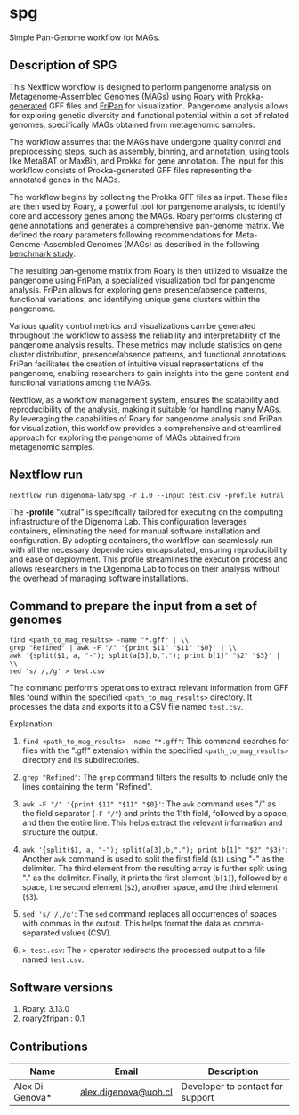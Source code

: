 # spg
Simple Pan-Genome workflow for MAGs.

## Description of SPG

This Nextflow workflow is designed to perform pangenome analysis on Metagenome-Assembled Genomes (MAGs) using [Roary](https://sanger-pathogens.github.io/Roary/) with [Prokka-generated](https://github.com/tseemann/prokka) GFF files and [FriPan](https://github.com/drpowell/FriPan) for visualization. Pangenome analysis allows for exploring genetic diversity and functional potential within a set of related genomes, specifically MAGs obtained from metagenomic samples.

The workflow assumes that the MAGs have undergone quality control and preprocessing steps, such as assembly, binning, and annotation, using tools like MetaBAT or MaxBin, and Prokka for gene annotation. The input for this workflow consists of Prokka-generated GFF files representing the annotated genes in the MAGs.

The workflow begins by collecting the Prokka GFF files as input. These files are then used by Roary, a powerful tool for pangenome analysis, to identify core and accessory genes among the MAGs. Roary performs clustering of gene annotations and generates a comprehensive pan-genome matrix. We defined the roary parameters following recommendations for Meta-Genome-Assembled Genomes (MAGs) as described in the following [benchmark study](https://www.ncbi.nlm.nih.gov/pmc/articles/PMC9677465/).

The resulting pan-genome matrix from Roary is then utilized to visualize the pangenome using FriPan, a specialized visualization tool for pangenome analysis. FriPan allows for exploring gene presence/absence patterns, functional variations, and identifying unique gene clusters within the pangenome.

Various quality control metrics and visualizations can be generated throughout the workflow to assess the reliability and interpretability of the pangenome analysis results. These metrics may include statistics on gene cluster distribution, presence/absence patterns, and functional annotations. FriPan facilitates the creation of intuitive visual representations of the pangenome, enabling researchers to gain insights into the gene content and functional variations among the MAGs.

Nextflow, as a workflow management system, ensures the scalability and reproducibility of the analysis, making it suitable for handling many MAGs. By leveraging the capabilities of Roary for pangenome analysis and FriPan for visualization, this workflow provides a comprehensive and streamlined approach for exploring the pangenome of MAGs obtained from metagenomic samples.

## Nextflow run

```
nextflow run digenoma-lab/spg -r 1.0 --input test.csv -profile kutral
```
The **-profile** "kutral" is specifically tailored for executing on the computing infrastructure of the Digenoma Lab. This configuration leverages containers, eliminating the need for manual software installation and configuration. By adopting containers, the workflow can seamlessly run with all the necessary dependencies encapsulated, ensuring reproducibility and ease of deployment. This profile streamlines the execution process and allows researchers in the Digenoma Lab to focus on their analysis without the overhead of managing software installations.

## Command to prepare the input from a set of genomes

```
find <path_to_mag_results> -name "*.gff" | \\
grep "Refined" | awk -F "/" '{print $11" "$11" "$0}' | \\
awk '{split($1, a, "-"); split(a[3],b,"."); print b[1]" "$2" "$3}' | \\
sed 's/ /,/g' > test.csv
```

The command performs operations to extract relevant information from GFF files found within the specified `<path_to_mag_results>` directory. It processes the data and exports it to a CSV file named `test.csv`.

Explanation:

1. `find <path_to_mag_results> -name "*.gff"`: This command searches for files with the ".gff" extension within the specified `<path_to_mag_results>` directory and its subdirectories.

2. `grep "Refined"`: The `grep` command filters the results to include only the lines containing the term "Refined".

3. `awk -F "/" '{print $11" "$11" "$0}'`: The `awk` command uses "/" as the field separator (`-F "/"`) and prints the 11th field, followed by a space, and then the entire line. This helps extract the relevant information and structure the output.

4. `awk '{split($1, a, "-"); split(a[3],b,"."); print b[1]" "$2" "$3}'`: Another `awk` command is used to split the first field (`$1`) using "-" as the delimiter. The third element from the resulting array is further split using "." as the delimiter. Finally, it prints the first element (`b[1]`), followed by a space, the second element (`$2`), another space, and the third element (`$3`).

5. `sed 's/ /,/g'`: The `sed` command replaces all occurrences of spaces with commas in the output. This helps format the data as comma-separated values (CSV).

6. `> test.csv`: The `>` operator redirects the processed output to a file named `test.csv`.

## Software versions

1. Roary: 3.13.0
2. roary2fripan : 0.1

## Contributions

  | Name      | Email | Description     |
  |-----------|---------------|-----------------| 
  | Alex Di Genova*    | alex.digenova@uoh.cl    | Developer to contact for support |



